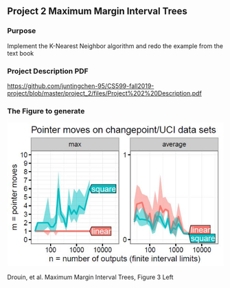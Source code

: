 ## Project 2 Maximum Margin Interval Trees

### Purpose

Implement the K-Nearest Neighbor algorithm and redo the example from the text book

### Project Description PDF

https://github.com/juntingchen-95/CS599-fall2019-project/blob/master/project_2/files/Project%202%20Description.pdf

### The Figure to generate

![avatar](https://raw.githubusercontent.com/juntingchen-95/CS599-fall2019-project/master/project_2/files/figure.jpg)

Drouin, et al. Maximum Margin Interval Trees, Figure 3 Left
